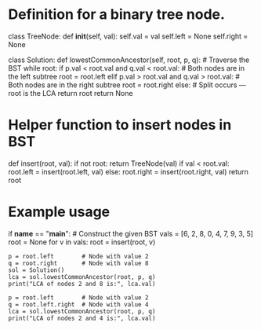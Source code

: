 # Definition for a binary tree node.
class TreeNode:
    def __init__(self, val):
        self.val = val
        self.left = None
        self.right = None


class Solution:
    def lowestCommonAncestor(self, root, p, q):
        # Traverse the BST
        while root:
            if p.val < root.val and q.val < root.val:
                # Both nodes are in the left subtree
                root = root.left
            elif p.val > root.val and q.val > root.val:
                # Both nodes are in the right subtree
                root = root.right
            else:
                # Split occurs — root is the LCA
                return root
        return None


# Helper function to insert nodes in BST
def insert(root, val):
    if not root:
        return TreeNode(val)
    if val < root.val:
        root.left = insert(root.left, val)
    else:
        root.right = insert(root.right, val)
    return root


# Example usage
if __name__ == "__main__":
    # Construct the given BST
    vals = [6, 2, 8, 0, 4, 7, 9, 3, 5]
    root = None
    for v in vals:
        root = insert(root, v)

    p = root.left        # Node with value 2
    q = root.right       # Node with value 8
    sol = Solution()
    lca = sol.lowestCommonAncestor(root, p, q)
    print("LCA of nodes 2 and 8 is:", lca.val)

    p = root.left        # Node with value 2
    q = root.left.right  # Node with value 4
    lca = sol.lowestCommonAncestor(root, p, q)
    print("LCA of nodes 2 and 4 is:", lca.val)
